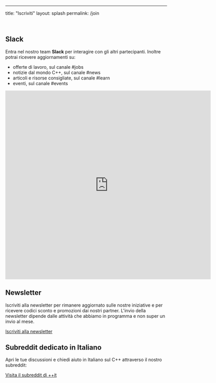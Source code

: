 ---
title: "Iscriviti"
layout: splash
permalink: /join

<br />

## Slack

Entra nel nostro team **Slack** per interagire con gli altri partecipanti. Inoltre potrai ricevere aggiornamenti su:

- offerte di lavoro, sul canale #jobs
- notizie dal mondo C++, sul canale #news
- articoli e risorse consigliate, sul canale #learn
- eventi, sul canale #events

<iframe src="https://docs.google.com/forms/d/e/1FAIpQLSeLycljtae4yBKVH-YEMZVSQywqgDg_WbSaX460K4yPiBEj7w/viewform?embedded=true" width="640" height="589" frameborder="0" marginheight="0" marginwidth="0">Caricamento…</iframe>

## Newsletter

Iscriviti alla newsletter per rimanere aggiornato sulle nostre iniziative e per ricevere codici sconto e promozioni dai nostri partner. L'invio della newsletter dipende dalle attività che abbiamo in programma e non super un invio al mese.

[Iscriviti alla newsletter](http://eepurl.com/hjZ-en)

## Subreddit dedicato in Italiano

Apri le tue discussioni e chiedi aiuto in Italiano sul C++ attraverso il nostro subreddit:

[Visita il subreddit di ++it](https://www.reddit.com/r/cppit/)